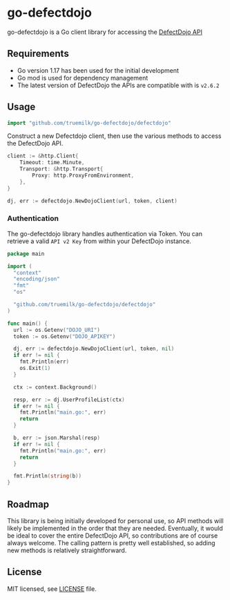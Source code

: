 # go-defectdojo

go-defectdojo is a Go client library for accessing the [DefectDojo API](https://defectdojo.github.io/django-DefectDojo/integrations/api-v2-docs/)

## Requirements ##

- Go version 1.17 has been used for the initial development
- Go mod is used for dependency management
- The latest version of DefectDojo the APIs are compatible with is `v2.6.2`

## Usage ##

```go
import "github.com/truemilk/go-defectdojo/defectdojo"
```

Construct a new Defectdojo client, then use the various methods to access the DefectDojo API.

```go
client := &http.Client{
    Timeout: time.Minute,
    Transport: &http.Transport{
        Proxy: http.ProxyFromEnvironment,
    },
}

dj, err := defectdojo.NewDojoClient(url, token, client)
```

### Authentication ###

The go-defectdojo library handles authentication via Token. You can retrieve a valid `API v2 Key` from within your DefectDojo instance.

```go
package main

import (
  "context"
  "encoding/json"
  "fmt"
  "os"

  "github.com/truemilk/go-defectdojo/defectdojo"
)

func main() {
  url := os.Getenv("DOJO_URI")
  token := os.Getenv("DOJO_APIKEY")

  dj, err := defectdojo.NewDojoClient(url, token, nil)
  if err != nil {
    fmt.Println(err)
    os.Exit(1)
  }

  ctx := context.Background()

  resp, err := dj.UserProfileList(ctx)
  if err != nil {
    fmt.Println("main.go:", err)
    return
  }

  b, err := json.Marshal(resp)
  if err != nil {
    fmt.Println("main.go:", err)
    return
  }

  fmt.Println(string(b))
}
```

## Roadmap ##

This library is being initially developed for personal use, so API methods will likely be implemented in the order that they are needed. Eventually, it would be ideal to cover the entire DefectDojo API, so contributions are of course always welcome. The calling pattern is pretty well established, so adding new methods is relatively straightforward.

## License ##

MIT licensed, see [LICENSE][LICENSE] file.

[LICENSE]: ./LICENSE
